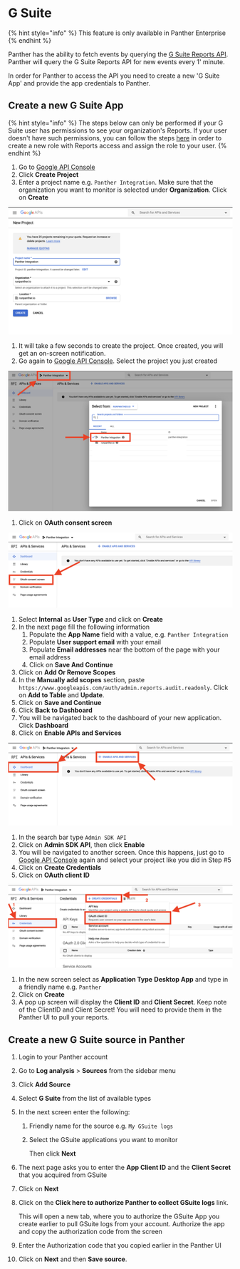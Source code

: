# G Suite

{% hint style="info" %}
This feature is only available in Panther Enterprise
{% endhint %}

Panther has the ability to fetch events by querying the [G Suite Reports API](https://developers.google.com/admin-sdk/reports/v1/get-start/getting-started). Panther will query the G Suite Reports API for new events every 1' minute.

In order for Panther to access the API you need to create a new 'G Suite App' and provide the app credentials to Panther.

## Create a new G Suite App

{% hint style="info" %}
The steps below can only be performed if your G Suite user has permissions to see your organization's Reports. If your user doesn't have such permissions, you can follow the steps [here](https://support.google.com/a/answer/2406043) in order to create a new role with Reports access and assign the role to your user.
{% endhint %}

1. Go to [Google API Console](https://console.developers.google.com/project)
2. Click **Create Project**
3. Enter a project name e.g. `Panther Integration`. Make sure that the organization you want to monitor is selected under **Organization**. Click on **Create**

![](../../.gitbook/assets/gsuite-new-app-page1%20%285%29.png)

1. It will take a few seconds to create the project. Once created, you will get an on-screen notification.
2. Go again to [Google API Console](https://console.developers.google.com). Select the project you just created

![](../../.gitbook/assets/gsuite-new-app-page2%20%285%29.png)

1. Click on **OAuth consent screen**

![](../../.gitbook/assets/gsuite-new-app-page3%20%285%29.png)

1. Select **Internal** as **User Type** and click on **Create**
2. In the next page fill the following information
   1. Populate the **App Name** field with a value, e.g. `Panther Integration`
   2. Populate **User support email** with your email
   3. Populate **Email addresses** near the bottom of the page with your email address
   4. Click on **Save And Continue**
3. Click on **Add Or Remove Scopes**
4. In the **Manually add scopes** section, paste `https://www.googleapis.com/auth/admin.reports.audit.readonly`. Click on **Add to Table** and **Update**.
5. Click on **Save and Continue**
6. Click **Back to Dashboard**
7. You will be navigated back to the dashboard of your new application. Click **Dashboard**
8. Click on **Enable APIs and Services**

![](../../.gitbook/assets/gsuite-new-app-page4%20%289%29.png)

1. In the search bar type `Admin SDK API`
2. Click on **Admin SDK API**, then click **Enable**
3. You will be navigated to another screen. Once this happens, just go to [Google API Console](https://console.developers.google.com) again and select your project  like you did in Step \#5
4. Click on **Create Credentials**
5. Click on **OAuth client ID**

![](../../.gitbook/assets/gsuite-new-app-page5%20%285%29.png)

1. In the new screen select as **Application Type** **Desktop App** and type in a friendly name e.g. `Panther`
2. Click on **Create**
3. A pop up screen will display the **Client ID** and **Client Secret**. Keep note of the ClientID and Client Secret! You will need to provide them in the Panther UI to pull your reports.

## Create a new G Suite source in Panther

1. Login to your Panther account
2. Go to **Log analysis** &gt; **Sources** from the sidebar menu
3. Click **Add Source**
4. Select **G Suite** from the list of available types
5. In the next screen enter the following:
   1. Friendly name for the source e.g. `My GSuite logs`
   2. Select the GSuite applications you want to monitor

      Then click **Next**
6. The next page asks you to enter the **App Client ID** and the **Client Secret** that you acquired from GSuite
7. Click on **Next**
8. Click on the **Click here to authorize Panther to collect GSuite logs** link.

   This will open a new tab, where you to authorize the GSuite App you create earlier to pull GSuite logs from your account. Authorize the app and copy the authorization code from the screen

9. Enter the Authorization code that you copied earlier in the Panther UI
10. Click on **Next** and then **Save source**.

